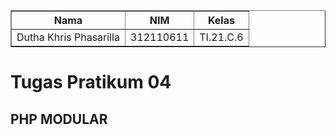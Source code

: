 <body>
    <table border="1">
        <tr>
            <th> Nama</th>
            <th>NIM</th>
            <th>Kelas</th>
        </tr>
        <tr>
            <td>Dutha Khris Phasarilla</td>
            <td>312110611</td>
            <td>TI.21.C.6</td>
        </tr>
    </table>
</body>

# Tugas Pratikum 04

## PHP MODULAR
